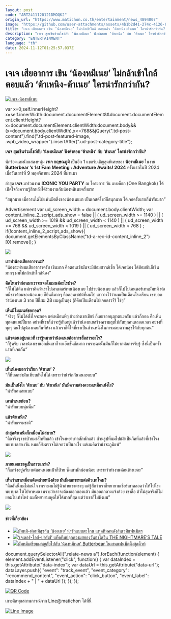 ```yaml
---
layout: post
code: "ART2411120121DMOQK2"
origin_url: "https://www.matichon.co.th/entertainment/news_4894007"
image: "https://github.com/user-attachments/assets/4b1b2d41-274c-4126-8bc0-f4dcc420d332"
title: "เจเจ เสียอาการ เขิน ‘น้องหมีเนย’ ไม่กล้าเข้าใกล้ ตอบแล้ว ‘ต้าเหนิง-ต้าเนย’ ใครน่ารักกว่ากัน?"
description: "เจเจ สุดเขินร่วมโชว์กับ 'น้องหมีเนย' ฟังคำตอบ 'ต้าเหนิง' กับ 'ต้าเนย' ใครน่ารักกว่ากัน?"
category: "ENTERTAINMENT"
language: "th"
date: 2024-11-12T01:25:57.037Z
---
```


# เจเจ เสียอาการ เขิน ‘น้องหมีเนย’ ไม่กล้าเข้าใกล้ ตอบแล้ว ‘ต้าเหนิง-ต้าเนย’ ใครน่ารักกว่ากัน?

[![](https://www.matichon.co.th/wp-content/uploads/2024/11/เจเจ-น้องหมีเนย.jpg "เจเจ-น้องหมีเนย")](https://www.matichon.co.th/wp-content/uploads/2024/11/เจเจ-น้องหมีเนย.jpg)

var x=0;self.innerHeight?x=self.innerWidth:document.documentElement&&document.documentElement.clientHeight?x=document.documentElement.clientWidth:document.body&&(x=document.body.clientWidth),x<=768&&jQuery(".td-post-content").find(".td-post-featured-image, .wpb\_video\_wrapper").insertAfter(".ud-post-category-title");

**เจเจ สุดเขินร่วมโชว์กับ ‘น้องหมีเนย’ ฟังคำตอบ ‘ต้าเหนิง’ กับ ‘ต้าเนย’ ใครน่ารักกว่ากัน?**

นักร้องและนักแสดงหนุ่ม **เจเจ กฤษณภูมิ** เป็นอีก 1 แขกรับเชิญสุดพิเศษของ **น้องหมีเนย** ในงาน **Butterbear ’s 1st Fam Meeting : Adventure Awaits! 2024** ครั้งแรกในปี 2024 เมื่อวันเสาร์ที่ 9 พฤศจิกายน 2024 ที่ผ่านมา

ล่าสุด **เจเจ** มาร่วมงาน **ICONIC YOU PARTY** ณ โครงการ วัน แบงค็อก (One Bangkok) ได้เปิดใจถึงความรู้สึกหลังได้ร่วมงานกับน้องหนีเนยครั้งแรก

“สนุกมาก เมื่อวานได้ไปแฟนมีตติ้งของน้องเนยมา เป็นเกสต์โชว์ก็สนุกมาก ได้เจอครั้งแรกก็น่ารักมาก”

Advertisement var ud\_screen\_width = document.body.clientWidth; var content\_inline\_2\_script\_ads\_show = false || ( ud\_screen\_width >= 1140 ) || ( ud\_screen\_width >= 1019 && ud\_screen\_width < 1140 ) || ( ud\_screen\_width >= 768 && ud\_screen\_width < 1019 ) || ( ud\_screen\_width < 768 ) ; if(!content\_inline\_2\_script\_ads\_show){ document.getElementsByClassName("td-a-rec-id-content\_inline\_2")\[0\].remove(); }

![](https://www.matichon.co.th/wp-content/uploads/2024/11/S__59170848_0.jpg)

**เราทำน้องเสียอาการนะ?**  
“น้องอะทำผมเสียอาการครับ เขินมาก คือตอนเช้ามันจะมีซ้อมซาวด์เช็ก ได้เจอน้อง ได้ซ้อมกันก็เขินมากๆ ผมไม่กล้าเข้าใกล้น้อง”

**คิดไหมว่าก่อนมาเราจะเจอโมเมนต์อะไรบ้าง?**  
“ก็ไม่ได้คิด แต่เราคิดว่าเราไปเอนเตอร์เทนน้องเนย ไปช่วยน้องเนย แล้วก็ไปไปเอนตอร์เทนมัมหมี พ่อหมีชาวด้อมของน้องเนย ก็ยินดีมากๆ คือคอนเซปต์ที่ผมไป เขาวางไว้ว่าผมเป็นเดือนโรงเรียน เขาบอกว่าน้องเนย 3 ขวบ ปีนี้ผม 28 ผมดูเป็นลุง (ก็คือเป็นเดือนไปเจอดาว?) ใช่ๆ”

**เห็นมีโมเมนต์ขอกอด?**  
“จริงๆ ก็ไม่ได้ตั้งใจจะกอด แต่เหมือนพี่ๆ ข้างล่างเขาเชียร์ ก็เลยขออนุญาตนะครับ แล้วก็กอด คือเห็นทุกคนแฮปปี้มาก อย่างที่เราก็น่าจะรู้กันอยู่แล้วว่าน้องเนยสร้างความสุขให้กับทุกคนตลอดเวลา อย่างที่ทุกๆ คนไปดูน้องเนยกันที่ห้าง แล้วเราก็ดีใจที่เราเป็นส่วนหนึ่งในการมอบความสุขให้กับทุกคน”

**แล้วตอนอยู่บนเวที เรารู้หมายว่าน้องเนยต้องการสื่อสารอะไร?**  
“ก็รู้ครับ เวลาน้องเขาแอ๊กชั่นเขาก็จะแอ๊กชั่นชัดมาก เพราะฉะนั้นมันก็ไม่ยากต่อการรับรู้ ซึ่งนี่เป็นครั้งแรกที่เจอกัน”

![](https://www.matichon.co.th/wp-content/uploads/2024/11/S__59170854_0-768x1024.jpg)

**เห็นน้องบอกว่าเรียก ‘ต้าเนย’ ?**  
“ก็ที่บอกว่ามันเทียบกันไม่ได้ เพราะว่าน่ารักกันคนละแบบ”

**มันเป็นยังไง ‘ต้าเนย’ กับ ‘ต้าเหนิง’ มันมีความต่างความเหมือนยังไง?**  
“น่ารักคนละแบบ”

**เอาต้าเนยก่อน?**  
“น่ารักแบบนุ่มนิ่ม”

**แล้วต้าเหนิง?**  
“น่ารักธรรมชาติ”

**ล่าสุดต้าเหนิงก็เหมือนไม่สบาย?**  
“คือจริงๆ เขาป่วยมาสักพักแล้ว เข้าโรงพยาบาลสักพักแล้ว ส่วนรูปที่ผมไปเฝ้าเป็นวีคที่แล้วที่เข้าโรงพยาบาลสองวัน หมอก็ยังตรวจไม่เจอว่าเป็นอะไร แต่ผมคิดว่าน่าจะภูมิแพ้”

![](https://www.matichon.co.th/wp-content/uploads/2024/11/S__59170853_0.jpg)

**ภายนอกเขาดูเป็นสาวแกร่ง?**  
“ก็แกร่งอยู่ครับ แต่ตอนนอนเฝ้าก็ป่วย ซึ่งเขาพักผ่อนน้อย เพราะว่าทำงานค่อนข้างเยอะ”

**เห็นว่าเขาเหมือนต้องถ่ายหนังด้วย มันมีผลกระทบต่อคิวเขาไหม?**  
“คืออันนี้ผมไม่แน่ใจ เพราะผมไม่รู้คิวถ่ายเขาตรงๆ แต่รู้สึกว่าเราก็พยายามเชียร์เขาตลอดว่าให้ไปโรงพยาบาล ให้ไปหาหมอ เพราะว่าเราจะต้องออกกองแล้ว มันออกกลางแจ้งด้วย เขาดื้อ ถ้าไม่สุดจริงก็ไม่ยอมไปเท่าไหร่ ผมก็พยายามพูดให้ได้มากที่สุด แต่ว่าเขาก็ไม่ฟังผม”

![](https://www.matichon.co.th/wp-content/uploads/2024/11/S__59170857_0-768x1024.jpg)

#### ข่าวที่เกี่ยวข้อง

*   [![](https://www.matichon.co.th/wp-content/uploads/2024/11/2-102.jpg)มัมหมี-พ่อหมีสุขล้น ‘น้องเนย’ น่ารักแบบตะโกน แทคทีมคนดังล้นเวทีแฟนมีตฯ](https://www.matichon.co.th/entertainment/news_4893259)
*   [![](https://www.matichon.co.th/wp-content/uploads/2024/10/59EB2044-61F9-461D-9387-BCE16DA62869.jpeg)‘เจเลอร์-ไอซ์-ปอร์เช่’ แท็คทีมปลุกความสยองวันฮาโลวีน THE NIGHTMARE’S TALE](https://www.matichon.co.th/entertainment/news_4873660)
*   [![](https://www.matichon.co.th/wp-content/uploads/2024/10/10FD1286-AE18-4F52-804F-8990C4BCEBCE.jpeg)มัมหมีเตรียมผจญภัยไปกับ ‘น้องหมีเนย’ Butterbear ในงานแฟนมีตติ้งสุดคิ้วท์](https://www.matichon.co.th/entertainment/news_4830506)

document.querySelectorAll(".relate-news a").forEach(function(element) { element.addEventListener("click", function() { var dataIndex = this.getAttribute("data-index"); var dataUrl = this.getAttribute("data-url"); dataLayer.push({ "event": "track\_event", "event\_category": "recommend\_content", "event\_action": "click\_button", "event\_label": dataIndex + " | " + dataUrl }); }); });

[![QR Code](https://www.matichon.co.th/wp-content/uploads/2023/07/wob1371z.jpg)](https://lin.ee/ht0nDxX)

เกาะติดทุกสถานการณ์จาก Line@matichon ได้ที่นี่

[![Line Image](https://www.matichon.co.th/wp-content/uploads/2023/07/th.png)](https://lin.ee/ht0nDxX)
